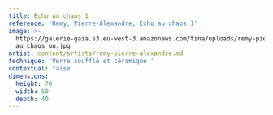 ```yaml
---
title: Echo au chaos 1
reference: 'Remy, Pierre-Alexandre, Echo au chaos 1'
image: >-
  https://galerie-gaia.s3.eu-west-3.amazonaws.com/tina/uploads/remy-pierre-alexandre/galerie-gaia-remy-pierre-alexandre-echo
  au chaos un.jpg
artist: content/artists/remy-pierre-alexandre.md
technique: 'Verre soufflé et céramique '
contextual: false
dimensions:
  height: 70
  width: 50
  depth: 40
---
```


